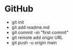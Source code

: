 # GitHub

- git init
- git add readme.md
- git commit -m "first commit"
- git remote add origin URL
- git push -u origin main